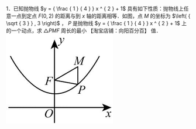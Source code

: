 1．已知抛物线 $y = { \frac { 1 } { 4 } } x ^ { 2 } + 1$ 具有如下性质：抛物线上任意一点到定点 $F \big ( 0 , 2 \big )$ 的距离与到 $x$ 轴的距离相等．如图，点 $M$ 的坐标为 $\left( { \sqrt { 3 } } , 3 \right)$ ， $P$ 是抛物线 $y = { \frac { 1 } { 4 } } x ^ { 2 } + 1$ 上的一个动点，求 $\triangle P M F$ 周长的最小
【淘宝店铺：向阳百分百】 值．
![](<../../qs_image_DB/专题3-5__二次函数压轴：焦点与准线，动点面积，含参二次函数（解析版）/f217b7f036ab181032cde5b7c423921b4cbfbfe8cdfb9416aa35f145d9627eb2.jpg>)
